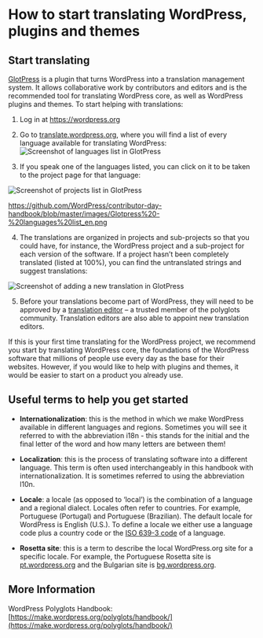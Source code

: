

# How to start translating WordPress, plugins and themes

## Start translating

  

[GlotPress](https://make.wordpress.org/polyglots/handbook/tools/glotpress-translate-wordpress-org/) is a plugin that turns WordPress into a translation management system. It allows collaborative work by [](https://make.wordpress.org/polyglots/handbook/glossary/#translation-contributor) contributors and editors and is the recommended tool for translating WordPress core, as well as WordPress plugins and themes. To start helping with translations:

1.  Log in at https://wordpress.org
    
2.  Go to [translate.wordpress.org](http://translate.wordpress.org), where you will find a list of every language available for translating WordPress: 
![Screenshot of languages list in GlotPress](https://github.com/WordPress/contributor-day-handbook/blob/master/images/Glotpress%20-%20languages%20list_en.png)

3. If you speak one of the languages listed, you can click on it to be taken to the project page for that language:

![Screenshot of projects list in GlotPress](https://github.com/WordPress/contributor-day-handbook/blob/master/images/Glotpress%20-%20languages%20list_en.png)

https://github.com/WordPress/contributor-day-handbook/blob/master/images/Glotpress%20-%20languages%20list_en.png

    
4.  The translations are organized in projects and sub-projects so that you could have, for instance, the WordPress project and a sub-project for each version of the software. If a project hasn’t been completely translated (listed at 100%), you can find the untranslated strings and suggest translations:

![Screenshot of adding a new translation in GlotPress](https://github.com/WordPress/contributor-day-handbook/blob/master/images/Glotpress%20-%20add%20new%20translation._en.png)
    
5.  Before your translations become part of WordPress, they will need to be approved by a [translation editor](https://make.wordpress.org/polyglots/handbook/glossary/#general-translation-editor) – a trusted member of the polyglots community. Translation editors are also able to appoint new translation editors.
    
If this is your first time translating for the WordPress project, we recommend you start by translating WordPress core, the foundations of the WordPress software that millions of people use every day as the base for their websites. However, if you would like to help with plugins and themes, it would be easier to start on a product you already use.

## Useful terms to help you get started

-   **Internationalization**: this is the method in which we make WordPress available in different languages and regions. Sometimes you will see it referred to with the abbreviation i18n - this stands for the initial and the final letter of the word and how many letters are between them!
    
-   **Localization**: this is the process of translating software into a different language. This term is often used interchangeably in this handbook with internationalization. It is sometimes referred to using the abbreviation l10n.
    
-   **Locale**: a locale (as opposed to ‘local’) is the combination of a language and a regional dialect. Locales often refer to countries. For example, Portuguese (Portugal) and Portuguese (Brazilian). The default locale for WordPress is English (U.S.). To define a locale we either use a language code plus a country code or the [ISO 639-3 code](http://www-01.sil.org/iso639-3/codes.asp) of a language.
    
-   **Rosetta site**: this is a term to describe the local WordPress.org site for a specific locale. For example, the Portuguese Rosetta site is [pt.wordpress.org](https://pt.wordpress.org/) and the Bulgarian site is [bg.wordpress.org](https://bg.wordpress.org).
    

## More Information

WordPress Polyglots Handbook: [https://make.wordpress.org/polyglots/handbook/](https://make.wordpress.org/polyglots/handbook/)
